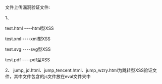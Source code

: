 文件上传漏洞验证文件:

1、

test.html  ----html型XSS

test.xml   ----xml型XSS

test.svg   ----svg型XSS

test.pdf   ----pdf型XSS

2、
jump_jd.html、jump_tencent.html、jump_wzry.html为跳转型XSS验证文件，其中文件包含的js文件放在eval文件夹中
